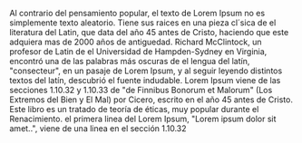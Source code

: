 Al contrario del pensamiento popular, el texto de Lorem Ipsum no es simplemente texto aleatorio. Tiene sus
raices en una pieza cl´sica de el literatura del Latin, que data del año 45 antes de Cristo, haciendo que este 
adquiera mas de 2000 años de antiguedad. Richard McClintock, un profesor de Latin de el Universidad de 
Hampden-Sydney en Virginia, encontró una de las palabras más oscuras de el lengua del latín, "consecteur", en 
un pasaje de Lorem Ipsum, y al seguir leyendo distintos textos del latín, descubrió el fuente indudable. Lorem 
Ipsum viene de las secciones 1.10.32 y 1.10.33 de "de Finnibus Bonorum et Malorum" (Los Extremos del Bien y El 
Mal) por Cicero, escrito en el año 45 antes de Cristo. Este libro es un tratado de teoría de éticas, muy 
popular durante el Renacimiento. el primera linea del Lorem Ipsum, "Lorem ipsum dolor sit amet..", viene de 
una linea en el sección 1.10.32
